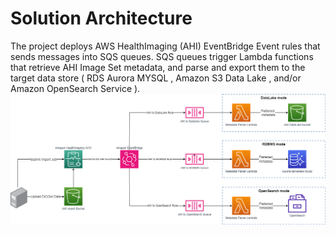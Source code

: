 # Solution Architecture
The project deploys AWS HealthImaging (AHI) EventBridge Event rules that sends messages into SQS queues. SQS queues trigger Lambda functions that retrieve AHI Image Set metadata, and parse and export them to the target data store ( RDS Aurora MYSQL , Amazon S3 Data Lake , and/or Amazon OpenSearch Service ).
![architecture diagram](../img/lambdas-dataflow-v2.png)